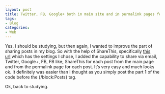 ```yaml
---
layout: post
title: Twitter, FB, Google+ both in main site and in permalink pages for each post
tags:
- Blog
categories:
- Web
---
```

<p>Yes, I should be studying, but then again, I wanted to improve the part of sharing posts in my blog. So with the help of ShareThis, specifically <a href="http://sharethis.com/publishers/get-button-code?platform=1&amp;five=true&amp;buttons=%7B%22twitter%22%3A%5B%22vcount%22%2C%22Tweet%22%2C%22%22%5D%2C%22email%22%3A%5B%22vcount%22%2C%22Email%22%2C%22%22%5D%2C%22facebook%22%3A%5B%22vcount%22%2C%22Facebook%22%2C%22%22%5D%2C%22sharethis%22%3A%5B%22vcount%22%2C%22ShareThis%22%2C%22%22%5D%2C%22plusone%22%3A%5B%22vcount%22%2C%22%22%2C%22%22%5D%2C%22fblike%22%3A%5B%22vcount%22%2C%22%22%2C%22%22%5D%7D">this url</a> which has the settings I chose, I added the capability to share via email, Twitter, Google+, FB, FB like, ShareThis for each post from the main page and from the permalink page for each post. It&#8217;s very easy and much looks ok. It definitely was easier than I thought as you simply post the part 1 of the code before the {/block:Posts} tag.</p>
<p>Ok, back to studying.</p>
